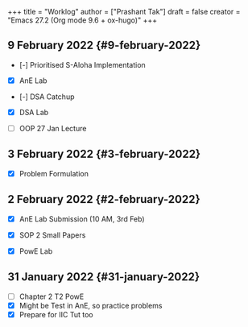 +++
title = "Worklog"
author = ["Prashant Tak"]
draft = false
creator = "Emacs 27.2 (Org mode 9.6 + ox-hugo)"
+++

## 9 February 2022 {#9-february-2022}

-   [-] Prioritised S-Aloha Implementation
-   [X] AnE Lab
-   [-] DSA Catchup
-   [X] DSA Lab
-   [ ] OOP 27 Jan Lecture


## 3 February 2022 {#3-february-2022}

-   [X] Problem Formulation


## 2 February 2022 {#2-february-2022}

-   [X] AnE Lab Submission (10 AM, 3rd Feb)
-   [X] SOP 2 Small Papers
-   [X] PowE Lab


## 31 January 2022 {#31-january-2022}

-   [ ] Chapter 2 T2 PowE
-   [X] Might be Test in AnE, so practice problems
-   [X] Prepare for IIC Tut too
